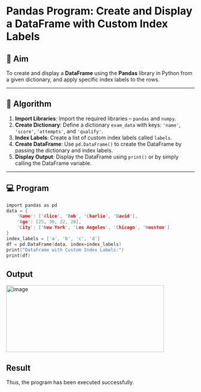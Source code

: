 # Pandas Program: Create and Display a DataFrame with Custom Index Labels

## 🎯 Aim

To create and display a **DataFrame** using the **Pandas** library in Python from a given dictionary, and apply specific index labels to the rows.

---

## 🧠 Algorithm

1. **Import Libraries**: Import the required libraries – `pandas` and `numpy`.
2. **Create Dictionary**: Define a dictionary `exam_data` with keys: `'name'`, `'score'`, `'attempts'`, and `'qualify'`.
3. **Index Labels**: Create a list of custom index labels called `labels`.
4. **Create DataFrame**: Use `pd.DataFrame()` to create the DataFrame by passing the dictionary and index labels.
5. **Display Output**: Display the DataFrame using `print()` or by simply calling the DataFrame variable.

---

## 💻 Program
```c
import pandas as pd
data = {
    'Name': ['Alice', 'Bob', 'Charlie', 'David'],
    'Age': [25, 30, 22, 28],
    'City': ['New York', 'Los Angeles', 'Chicago', 'Houston']
}
index_labels = ['a', 'b', 'c', 'd']
df = pd.DataFrame(data, index=index_labels)
print("DataFrame with Custom Index Labels:")
print(df)

```
## Output
<img width="421" height="178" alt="image" src="https://github.com/user-attachments/assets/b8c31654-2bf3-4a00-a6c3-9144a93e9100" />

## Result
Thus, the program has been executed successfully.

